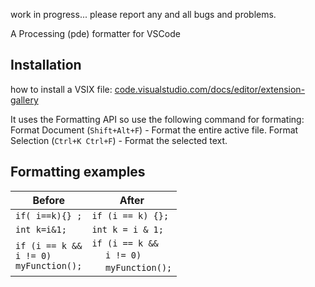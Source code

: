 work in progress...
please report any and all bugs and problems.


A Processing (pde) formatter for VSCode

## Installation

how to install a VSIX file: [code.visualstudio.com/docs/editor/extension-gallery](https://code.visualstudio.com/docs/editor/extension-gallery#:~:text=Install%20from%20a%20VSIX%23&text=Using%20the%20Install%20from%20VSIX,vsix%20file.)

It uses the Formatting API so use the following command for formating:
Format Document (`Shift+Alt+F`) - Format the entire active file.
Format Selection (`Ctrl+K Ctrl+F`) - Format the selected text.


## Formatting examples

Before | After
------------ | -------------
`if( i==k){} ;` | `if (i == k) {};`
`int k=i&1;` | `int k = i & 1;`
`if (i == k &&`<br>`i != 0)`<br>`myFunction();` | `if (i == k &&`<br>&nbsp;&nbsp;&nbsp;&nbsp;&nbsp;`i != 0)`<br>&nbsp;&nbsp;&nbsp;&nbsp;&nbsp;`myFunction();`